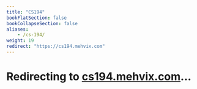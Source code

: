 ```yaml
---
title: "CS194"
bookFlatSection: false
bookCollapseSection: false
aliases:
    - /cs-194/
weight: 19
redirect: "https://cs194.mehvix.com"
---
```


# Redirecting to [cs194.mehvix.com](https://cs194.mehvix.com)...

<!-- javascript -->
<script>
    window.location.href = "https://cs194.mehvix.com"
</script>
